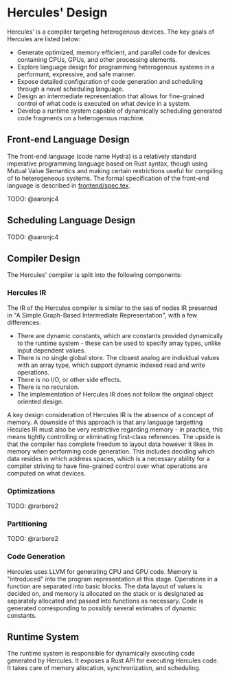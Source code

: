 # Hercules' Design

Hercules' is a compiler targeting heterogenous devices. The key goals of Hercules are listed below:

- Generate optimized, memory efficient, and parallel code for devices containing CPUs, GPUs, and other processing elements.
- Explore language design for programming heterogenous systems in a performant, expressive, and safe manner.
- Expose detailed configuration of code generation and scheduling through a novel scheduling language.
- Design an intermediate representation that allows for fine-grained control of what code is executed on what device in a system.
- Develop a runtime system capable of dynamically scheduling generated code fragments on a heterogenous machine.

## Front-end Language Design

The front-end language (code name Hydra) is a relatively standard imperative programming language based on Rust syntax, though using Mutual Value Semantics and making certain restrictions useful for compiling of to heterogeneous systems.
The formal specification of the front-end language is described in [frontend/spec.tex](frontend/spect.tex).

TODO: @aaronjc4

## Scheduling Language Design

TODO: @aaronjc4

## Compiler Design

The Hercules' compiler is split into the following components:

### Hercules IR

The IR of the Hercules compiler is similar to the sea of nodes IR presented in "A Simple Graph-Based Intermediate Representation", with a few differences.

- There are dynamic constants, which are constants provided dynamically to the runtime system - these can be used to specify array types, unlike input dependent values.
- There is no single global store. The closest analog are individual values with an array type, which support dynamic indexed read and write operations.
- There is no I/O, or other side effects.
- There is no recursion.
- The implementation of Hercules IR does not follow the original object oriented design.

A key design consideration of Hercules IR is the absence of a concept of memory. A downside of this approach is that any language targetting Hecules IR must also be very restrictive regarding memory - in practice, this means tightly controlling or eliminating first-class references. The upside is that the compiler has complete freedom to layout data however it likes in memory when performing code generation. This includes deciding which data resides in which address spaces, which is a necessary ability for a compiler striving to have fine-grained control over what operations are computed on what devices.

### Optimizations

TODO: @rarbore2

### Partitioning

TODO: @rarbore2

### Code Generation

Hercules uses LLVM for generating CPU and GPU code. Memory is "introduced" into the program representation at this stage. Operations in a function are separated into basic blocks. The data layout of values is decided on, and memory is allocated on the stack or is designated as separately allocated and passed into functions as necessary. Code is generated corresponding to possibly several estimates of dynamic constants.

## Runtime System

The runtime system is responsible for dynamically executing code generated by Hercules. It exposes a Rust API for executing Hercules code. It takes care of memory allocation, synchronization, and scheduling.
